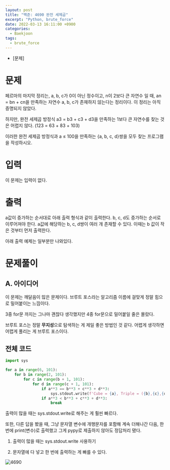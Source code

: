 ```yaml
---
layout: post
title: "백준: 4690 완전 세제곱"
excerpt: "Python, brute_force"
date: 2022-03-13 16:11:00 +0900
categories:
  - Baekjoon
tags:
  - brute_force
---
```


- [문제]

# 문제

페르마의 마지막 정리는, a, b, c가 0이 아닌 정수이고, n이 2보다 큰 자연수 일 때, an = bn + cn을 만족하는 자연수 a, b, c가 존재하지 않는다는 정리이다. 이 정리는 아직 증명되지 않았다.

하지만, 완전 세제곱 방정식 a3 = b3 + c3 + d3을 만족하는 1보다 큰 자연수를 찾는 것은 어렵지 않다. (123 = 63 + 83 + 103)

이러한 완전 세제곱 방정식과 a ≤ 100을 만족하는 {a, b, c, d}쌍을 모두 찾는 프로그램을 작성하시오.

# 입력

이 문제는 입력이 없다.

# 출력

a값이 증가하는 순서대로 아래 출력 형식과 같이 출력한다. b, c, d도 증가하는 순서로 이루어져야 한다. a값에 해당하는 b, c, d쌍이 여러 개 존재할 수 있다. 이때는 b 값이 작은 것부터 먼저 출력한다.

아래 출력 예제는 일부분만 나와있다.

# 문제풀이

## A. 아이디어

이 문제는 깨달음이 많은 문제이다. 브루트 포스라는 알고리즘 이름에 걸맞게 정말 힘으로 밀어붙이는 느낌이다.

3중 for문 까지는 그나마 괜찮다 생각했지만 4중 for문으로 밀어붙일 줄은 몰랐다.

브루트 포스는 정말 **무지성**으로 탐색하는 게 제일 좋은 방법인 것 같다. 어렵게 생각하면 어렵게 풀리는 게 브루트 포스이다.

## 전체 코드

```python
import sys

for a in range(6, 101):
    for b in range(2, 101):
        for c in range(b + 1, 101):
            for d in range(c + 1, 101):
                if a**3 == b**3 + c**3 + d**3:
                    sys.stdout.write(f'Cube = {a}, Triple = ({b},{c},{d})\n')
                if a**3 < b**3 + c**3 + d**3:
                    break
```

출력이 많을 때는 sys.stdout.write로 해주는 게 훨씬 빠르다.

또한, 다른 답을 봤을 때, 그냥 문자열 변수에 개행문자를 포함해 계속 더해나간 다음, 한 번에 print(변수)로 출력했고 그게 pypy로 제출하지 않아도 정답처리 됐다.

1. 출력이 많을 때는 sys.stdout.write 사용하기

2. 문자열에 다 넣고 한 번에 출력하는 게 빠를 수 있다.

![4690](https://user-images.githubusercontent.com/83271772/158049586-b94f9838-b2b8-4125-95c9-a0c4061cc782.PNG)